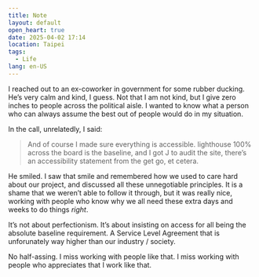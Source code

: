 ```yaml
---
title: Note
layout: default
open_heart: true
date: 2025-04-02 17:14
location: Taipei
tags: 
  - Life
lang: en-US
---
```


I reached out to an ex-coworker in government for some rubber ducking. He’s very calm and kind, I guess. Not that I am not kind, but I give zero inches to people across the political aisle. I wanted to know what a person who can always assume the best out of people would do in my situation.

In the call, unrelatedly, I said:

> And of course I made sure everything is accessible. lighthouse 100% across the board is the baseline, and I got J to audit the site, there’s an accessibility statement from the get go, et cetera. 

He smiled. I saw that smile and remembered how we used to care hard about our project, and discussed all these unnegotiable principles. It is a shame that we weren’t able to follow it through, but it was really nice, working with people who know why we all need these extra days and weeks to do things *right*.

It’s not about perfectionism. It’s about insisting on access for all being the absolute baseline requirement. A Service Level Agreement that is unforunately way higher than our industry / society.

No half-assing.
I miss working with people like that.
I miss working with people who appreciates that I work like that.
